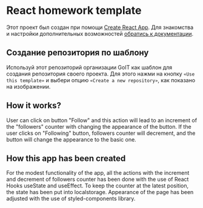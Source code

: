 # React homework template

Этот проект был создан при помощи
[Create React App](https://github.com/facebook/create-react-app). Для знакомства
и настройки дополнительных возможностей
[обратись к документации](https://facebook.github.io/create-react-app/docs/getting-started).

## Создание репозитория по шаблону

Используй этот репозиторий организации GoIT как шаблон для создания репозитория
своего проекта. Для этого нажми на кнопку `«Use this template»` и выбери опцию
`«Create a new repository»`, как показано на изображении.

## How it works?

User can click on button "Follow" and this action will lead to an increment of
the "followers" counter with changing the appearance of the button. If the user
clicks on "Following" button, followers counter will decrement, and the button
will change the appearance to the basic one.

## How this app has been created

For the modest functionality of the app, all the actions with the increment and
decrement of followers counter has been done with the use of React Hooks
useState and useEffect. To keep the counter at the latest position, the state
has been put into localstorage. Appearance of the page has been adjusted with
the use of styled-components library.
